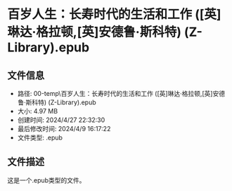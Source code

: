 ﻿# 百岁人生：长寿时代的生活和工作 ([英]琳达·格拉顿,[英]安德鲁·斯科特) (Z-Library).epub

## 文件信息
- 路径: 00-temp\百岁人生：长寿时代的生活和工作 ([英]琳达·格拉顿,[英]安德鲁·斯科特) (Z-Library).epub
- 大小: 4.97 MB
- 创建时间: 2024/4/27 22:32:30
- 最后修改时间: 2024/4/9 16:17:22
- 文件类型: .epub

## 文件描述
这是一个.epub类型的文件。


